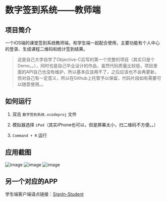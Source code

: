 # 数字签到系统——教师端

## 项目简介

一个iOS端的课堂签到系统教师端，和学生端一起配合使用，主要功能有个人中心的登录、生成课程二维码和统计签到结果。

> 这是自己大学自学了Objective-C后写的第一个完整的项目（其实只是个Demo。。），同时也是自己毕业设计的作品，虽然代码质量比较低，项目里面的API自己也没有维护，所以基本应该用不了，之后应该也不会再更新，但对自己有一定意义，所以在Github上托管予以保留，代码片段如有需要可以随意使用。。

## 如何运行

1. 双击 `数字签到系统.xcodeproj` 文件

2. 模拟器选择 `iPad`（其实iPhone也可以，但是屏幕太小，扫二维码不方便。。）

3. `Command + R` 运行


## 应用截图
![image](https://github.com/VOREVER/SignIn-Teacher/blob/master/screenshots/IMG_0261.jpg)
![image](https://github.com/VOREVER/SignIn-Teacher/blob/master/screenshots/IMG_0260.jpg)
![image](https://github.com/VOREVER/SignIn-Teacher/blob/master/screenshots/IMG_0263.jpg)

## 另一个对应的APP

学生端客户端请点链接：[SignIn-Student](https://github.com/VOREVER/SignIn-Student)
